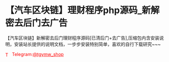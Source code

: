 # 【汽车区块链】理财程序php源码_新解密去后门去广告

【汽车区块链】新解密去后门理财程序源码[已清后门+去广告],压缩包内含安装说明，安装站长提供的说明文档，一步步安装特别简单，喜欢的自行下载研究~~~




<p style="color: red;"><img src="https://cdn-icons-png.flaticon.com/512/2111/2111646.png" alt="Telegram Icon" style="width: 16px; vertical-align: middle; margin-right: 5px;">Telegram:<a href="https://t.me/tgymw_shop" style="color: red;">@tgymw_shop</a></p>
